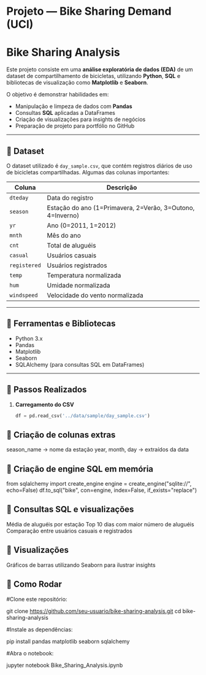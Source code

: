 # Projeto  — Bike Sharing Demand (UCI)

# Bike Sharing Analysis

Este projeto consiste em uma **análise exploratória de dados (EDA)** de um dataset de compartilhamento de bicicletas, utilizando **Python**, **SQL** e bibliotecas de visualização como **Matplotlib** e **Seaborn**.

O objetivo é demonstrar habilidades em:
- Manipulação e limpeza de dados com **Pandas**
- Consultas **SQL** aplicadas a DataFrames
- Criação de visualizações para insights de negócios
- Preparação de projeto para portfólio no GitHub

---

## 🔹 Dataset

O dataset utilizado é `day_sample.csv`, que contém registros diários de uso de bicicletas compartilhadas. Algumas das colunas importantes:

| Coluna       | Descrição |
|--------------|-----------|
| `dteday`     | Data do registro |
| `season`     | Estação do ano (1=Primavera, 2=Verão, 3=Outono, 4=Inverno) |
| `yr`         | Ano (0=2011, 1=2012) |
| `mnth`       | Mês do ano |
| `cnt`        | Total de aluguéis |
| `casual`     | Usuários casuais |
| `registered` | Usuários registrados |
| `temp`       | Temperatura normalizada |
| `hum`        | Umidade normalizada |
| `windspeed`  | Velocidade do vento normalizada |

---

## 🔹 Ferramentas e Bibliotecas

- Python 3.x  
- Pandas  
- Matplotlib  
- Seaborn  
- SQLAlchemy (para consultas SQL em DataFrames)  

---

## 🔹 Passos Realizados

1. **Carregamento do CSV**
   ```python
   df = pd.read_csv('../data/sample/day_sample.csv')


## 🔹 Criação de colunas extras

season_name → nome da estação
year, month, day → extraídos da data

## 🔹 Criação de engine SQL em memória

from sqlalchemy import create_engine
engine = create_engine("sqlite://", echo=False)
df.to_sql("bike", con=engine, index=False, if_exists="replace")

## 🔹 Consultas SQL e visualizações

Média de aluguéis por estação
Top 10 dias com maior número de aluguéis
Comparação entre usuários casuais e registrados

## 🔹 Visualizações

Gráficos de barras utilizando Seaborn para ilustrar insights

## 🔹 Como Rodar

#Clone este repositório: 

git clone https://github.com/seu-usuario/bike-sharing-analysis.git
cd bike-sharing-analysis

#Instale as dependências:

pip install pandas matplotlib seaborn sqlalchemy

#Abra o notebook:

jupyter notebook Bike_Sharing_Analysis.ipynb




